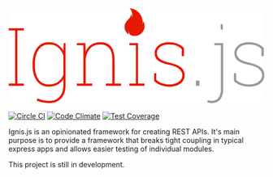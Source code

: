 ![Logo](docs/ignis.png)

[![Circle CI](https://circleci.com/gh/jluchiji/node-ignis/tree/master.svg?style=svg&circle-token=d132ee43ef385559f4f11fdea358d4daec0175df)](https://circleci.com/gh/jluchiji/node-ignis/tree/master)
[![Code Climate](https://codeclimate.com/github/jluchiji/node-ignis/badges/gpa.svg)](https://codeclimate.com/github/jluchiji/node-ignis)
[![Test Coverage](https://codeclimate.com/github/jluchiji/node-ignis/badges/coverage.svg)](https://codeclimate.com/github/jluchiji/node-ignis/coverage)

Ignis.js is an opinionated framework for creating REST APIs. It's main purpose
is to provide a framework that breaks tight coupling in typical express apps and
allows easier testing of individual modules.

This project is still in development.
